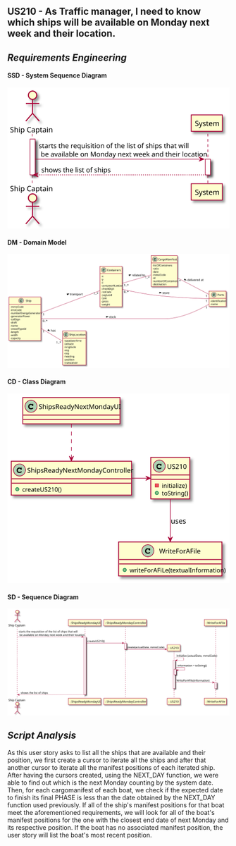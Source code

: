 ## US210 - As Traffic manager, I need to know which ships will be available on Monday next week and their location.
## *Requirements Engineering*
#### SSD - System Sequence Diagram
![SSD_US210](US210_SSD.svg)
#### DM - Domain Model
![DM_US210](US210_DM.svg)
#### CD - Class Diagram
![CD_US210](US210_CD.svg)
#### SD - Sequence Diagram
![SD_US210](US210_SD.svg)

## *Script Analysis*
As this user story asks to list all the ships that are available and their position, we first create a cursor to iterate all the ships and after that another cursor to iterate all the manifest positions of each iterated ship. After having the cursors created, using the NEXT_DAY function, we were able to find out which is the next Monday counting by the system date. Then, for each cargomanifest of each boat, we check if the expected date to finish its final PHASE is less than the date obtained by the NEXT_DAY function used previously. If all of the ship's manifest positions for that boat meet the aforementioned requirements, we will look for all of the boat's manifest positions for the one with the closest end date of next Monday and its respective position. If the boat has no associated manifest position, the user story will list the boat's most recent position.
